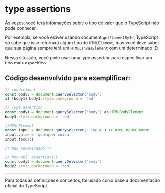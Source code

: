 # type assertions

Às vezes, você terá informações sobre o tipo de valor que o TypeScript não pode conhecer.

Por exemplo, se você estiver usando document.`getElementById`, TypeScript só sabe que isso retornará algum tipo de `HTMLElement`, mas você deve saber que sua página sempre terá um `HTMLCanvasElement` com um determinado ID.

Nessa situação, você pode usar uma _type assertion_ para especificar um tipo mais específico.

## Código desenvolvido para exemplificar:

~~~typescript
// condicional
const body1 = document.querySelector('body')
if (body1) body1.style.background = 'red'

// Type assertion
const body3 = document.querySelector('body') as HTMLBodyElement
body3.style.background = 'red'

//HTMLElement
const input = document.querySelector('.input') as HTMLInputElement
input.value = 'qualquer coisa'
input.focus()

/* Não recomendado */

// Non-null assertion(!)
const body2 = document.querySelector('body')!
body2.style.background = 'red'
~~~

---
Para todas as definições e conceitos, foi usado como base a documentação oficial do TypeScript.
